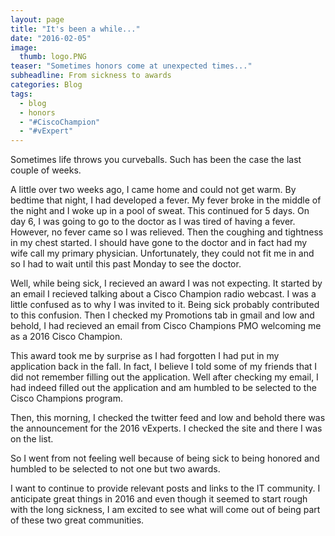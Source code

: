 ```yaml
---
layout: page
title: "It's been a while..."
date: "2016-02-05"
image:
  thumb: logo.PNG
teaser: "Sometimes honors come at unexpected times..."
subheadline: From sickness to awards
categories: Blog
tags:
  - blog
  - honors
  - "#CiscoChampion"
  - "#vExpert"
---
```

Sometimes life throws you curveballs. Such has been the case the last couple of weeks.

A little over two weeks ago, I came home and could not get warm. By bedtime that night, I had developed a fever. My fever broke in the middle of the night and I woke up in a pool of sweat. This continued for 5 days. On day 6, I was going to go to the doctor as I was tired of having a fever. However, no fever came so I was relieved. Then the coughing and tightness in my chest started. I should have gone to the doctor and in fact had my wife call my primary physician. Unfortunately, they could not fit me in and so I had to wait until this past Monday to see the doctor.

Well, while being sick, I recieved an award I was not expecting. It started by an email I recieved talking about a Cisco Champion radio webcast. I was a little confused as to why I was invited to it. Being sick probably contributed to this confusion. Then I checked my Promotions tab in gmail and low and behold, I had recieved an email from Cisco Champions PMO welcoming me as a 2016 Cisco Champion.

This award took me by surprise as I had forgotten I had put in my application back in the fall. In fact, I believe I told some of my friends that I did not remember filling out the application. Well after checking my email, I had indeed filled out the application and am humbled to be selected to the Cisco Champions program.

Then, this morning, I checked the twitter feed and low and behold there was the announcement for the 2016 vExperts. I checked the site and there I was on the list.

So I went from not feeling well because of being sick to being honored and humbled to be selected to not one but two awards.

I want to continue to provide relevant posts and links to the IT community. I anticipate great things in 2016 and even though it seemed to start rough with the long sickness, I am excited to see what will come out of being part of these two great communities.
